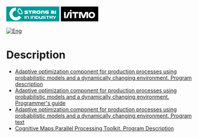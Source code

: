 [![SAI](./media/SAI_badge_flat.svg)](https://sai.itmo.ru/)
[![ITMO](./media/ITMO_badge_flat_rus.svg)](https://en.itmo.ru/en/)

[![Eng](https://img.shields.io/badge/lang-en-red.svg)](/docs/README_en.md)

# Description #

* [Adaptive optimization component for production processes using probabilistic models and a dynamically changing environment. Program description](program-description.md)
* [Adaptive optimization component for production processes using probabilistic models and a dynamically changing environment. Programmer's guide](programmers-guide.md)
* [Adaptive optimization component for production processes using probabilistic models and a dynamically changing environment. Program text](program-src.md)
* [Cognitive Maps Parallel Processing Toolkit. Program Description](program-description-deploy.md)

